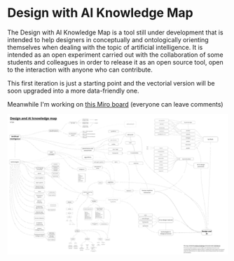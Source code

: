 # Design with AI Knowledge Map

The Design with AI Knowledge Map is a tool still under development that is intended to help designers in conceptually and ontologically orienting themselves when dealing with the topic of artificial intelligence. It is intended as an open experiment carried out with the collaboration of some students and colleagues in order to release it as an open source tool, open to the interaction with anyone who can contribute. 

This first iteration is just a starting point and the vectorial version will be soon upgraded into a more data-friendly one.

Meanwhile I'm working on [this Miro board](https://bit.ly/49yr3tM) (everyone can leave comments)

![](_images/themap-latest.png)